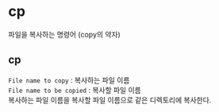 # cp
파일을 복사하는 명령어 (copy의 약자)
## cp <File name to copy> <File name to be copied>
`File name to copy` : 복사하는 파일 이름 <br>
`File name to be copied` : 복사할 파일 이름 <br>
복사하는 파일 이름을 복사할 파일 이름으로 같은 디렉토리에 복사한다. <br>